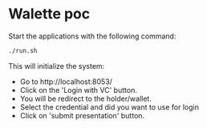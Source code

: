 # Walette poc

Start the applications with the following command:

```bash
./run.sh
```

This will initialize the system:

- Go to http://localhost:8053/  
- Click on the 'Login with VC' button.
- You will be redirect to the holder/wallet. 
- Select the credential and did you want to use for login
- Click on 'submit presentation' button.
